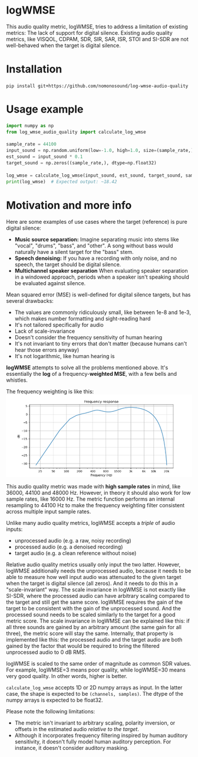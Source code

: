 # logWMSE

This audio quality metric, logWMSE, tries to address a limitation of existing metrics:
The lack of support for digital silence. Existing audio quality metrics, like VISQOL,
CDPAM, SDR, SIR, SAR, ISR, STOI and SI-SDR are not well-behaved when the target is
digital silence.

# Installation

`pip install git+https://github.com/nomonosound/log-wmse-audio-quality`

# Usage example

```python
import numpy as np
from log_wmse_audio_quality import calculate_log_wmse

sample_rate = 44100
input_sound = np.random.uniform(low=-1.0, high=1.0, size=(sample_rate,)).astype(np.float32)
est_sound = input_sound * 0.1
target_sound = np.zeros((sample_rate,), dtype=np.float32)

log_wmse = calculate_log_wmse(input_sound, est_sound, target_sound, sample_rate)
print(log_wmse)  # Expected output: ~18.42
```

# Motivation and more info

Here are some examples of use cases where the target (reference) is pure digital silence:

* **Music source separation:** Imagine separating music into stems like "vocal", "drums",
 "bass", and "other". A song without bass would naturally have a silent target for the "bass" stem.
* **Speech denoising:** If you have a recording with only noise, and no speech, the target
 should be digital silence.
* **Multichannel speaker separation** When evaluating speaker separation in a windowed
 approach, periods when a speaker isn't speaking should be evaluated against silence.

Mean squared error (MSE) is well-defined for digital silence targets, but has several drawbacks:

* The values are commonly ridiculously small, like between 1e-8 and 1e-3, which makes number formatting and sight-reading hard
* It's not tailored specifically for audio
* Lack of scale-invariance
* Doesn't consider the frequency sensitivity of human hearing
* It's not invariant to tiny errors that don't matter (because humans can't hear those errors anyway)
* It's not logarithmic, like human hearing is

**logWMSE** attempts to solve all the problems mentioned above. It's essentially the **log**
of a frequency-**weighted MSE**, with a few bells and whistles.

The frequency weighting is like this:
![frequency_weighting.png](plot/frequency_weighting.png)

This audio quality metric was made with **high sample rates** in mind, like 36000, 44100
and 48000 Hz. However, in theory it should also work for low sample rates, like 16000 Hz.
The metric function performs an internal resampling to 44100 Hz to make the frequency
weighting filter consistent across multiple input sample rates.

Unlike many audio quality metrics, logWMSE accepts a *triple* of audio inputs:

* unprocessed audio (e.g. a raw, noisy recording)
* processed audio (e.g. a denoised recording)
* target audio (e.g. a clean reference without noise)

Relative audio quality metrics usually only input the two latter. However, logWMSE
additionally needs the unprocessed audio, because it needs to be able to measure how
well input audio was attenuated to the given target when the target is digital silence
(all zeros). And it needs to do this in a "scale-invariant" way. The scale invariance in
logWMSE is not exactly like SI-SDR, where the processed audio can have arbitrary scaling
compared to the target and still get the same score. logWMSE requires the gain of the
target to be consistent with the gain of the unprocessed sound. And the processed sound
needs to be scaled similarly to the target for a good metric score. The scale invariance
in logWMSE can be explained like this: if all three sounds are gained by an arbitrary
amount (the same gain for all three), the metric score will stay the same. Internally,
that property is implemented like this: the processed audio and the target audio are
both gained by the factor that would be required to bring the filtered unprocessed audio
to 0 dB RMS.

logWMSE is scaled to the same order of magnitude as common SDR values. For example,
logWMSE=3 means poor quality, while logWMSE=30 means very good quality. In other words,
higher is better.

`calculate_log_wmse` accepts 1D or 2D numpy arrays as input. In the latter case,
the shape is expected to be `(channels, samples)`. The dtype of the numpy arrays is
expected to be float32.

Please note the following limitations:

* The metric isn't invariant to arbitrary scaling, polarity inversion, or offsets in the estimated audio *relative to the target*.
* Although it incorporates frequency filtering inspired by human auditory sensitivity, it doesn't fully model human auditory perception. For instance, it doesn't consider auditory masking.
